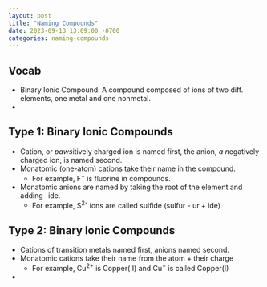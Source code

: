 ```yaml
---
layout: post
title: "Naming Compounds"
date: 2023-09-13 13:09:00 -0700
categories: naming-compounds
---
```

## Vocab
- Binary Ionic Compound: A compound composed of ions of two diff. elements,
                         one metal and one nonmetal.
- 

## Type 1: Binary Ionic Compounds
- Cation, or <i>paws</i>itively charged ion is named first, the anion,
  <i>a n</i>egatively charged ion, is named second.
- Monatomic (one-atom) cations take their name in the compound. 
    - For example, F<sup>+</sup> is fluorine in compounds.
- Monatomic anions are named by taking the root of the element and adding -ide.
    - For example, S<sup>2-</sup> ions are called sulfide (sulfur - ur + ide)

## Type 2: Binary Ionic Compounds
- Cations of transition metals named first, anions named second.
- Monatomic cations take their name from the atom + their charge
    - For example, Cu<sup>2+</sup> is Copper(II) and Cu<sup>+</sup> is called
      Copper(I)
- 
